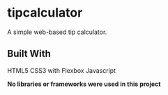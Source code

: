 # tipcalculator
A simple web-based tip calculator.

## Built With
HTML5
CSS3 with Flexbox
Javascript

**No libraries or frameworks were used in this project**
